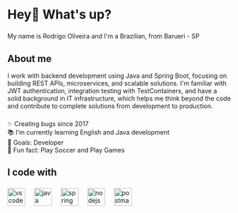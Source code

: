 <h1 align="left">Hey👋 What's up?</h1>

###

<p align="left">My name is Rodrigo Oliveira and I'm a Brazilian, from Barueri - SP</p>

###

<h2 align="left">About me</h2>
I work with backend development using Java and Spring Boot, focusing on building REST APIs, microservices, and scalable solutions. I'm familiar with JWT authentication, integration testing with TestContainers, and have a solid background in IT infrastructure, which helps me think beyond the code and contribute to complete solutions from development to production.

###

<p align="left">✨ Creating bugs since 2017<br>📚 I'm currently learning English and Java development<br>🎯 Goals: Developer<br>🎲 Fun fact: Play Soccer and Play Games</p>

###

<h2 align="left">I code with</h2>

###

<div align="left">
  <img src="https://skillicons.dev/icons?i=vscode" height="40" alt="vscode logo"  />
  <img width="12" />
  <img src="https://skillicons.dev/icons?i=java" height="40" alt="java logo"  />
  <img width="12" />
  <img src="https://skillicons.dev/icons?i=spring" height="40" alt="spring logo"  />
  <img width="12" />
  <img src="https://cdn.jsdelivr.net/gh/devicons/devicon/icons/nodejs/nodejs-original.svg" height="40" alt="nodejs logo"  />
  <img width="12" />
  <img src="https://skillicons.dev/icons?i=postman" height="40" alt="postman logo"  />
</div>

###
